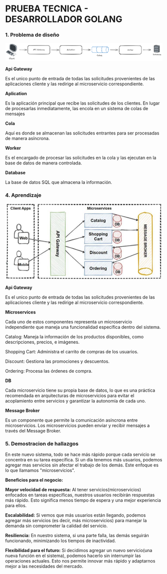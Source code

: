 # PRUEBA TECNICA - DESARROLLADOR GOLANG

### 1. Problema de diseño

![Diagrama de solucion](./assets/architecture.png)

**Api Gateway** 

Es el unico punto de entrada de todas las solicitudes provenientes de las aplicaciones cliente y las redirige al microservicio correspondiente.

**Aplication**

Es la aplicación principal que recibe las solicitudes de los clientes. En lugar de procesarlas inmediatamente, las encola en un sistema de colas de mensajes

**Cola**

Aquí es donde se almacenan las solicitudes entrantes para ser procesadas de manera asíncrona.

**Worker**

Es el encargado de procesar las solicitudes en la cola y  las ejecutan en la base de datos de manera controlada.

**Database**

La base de datos SQL que almacena la información.

### 4.  Aprendizaje
![Diagrama Aprendizaje](./assets/reto-4.png)

**Api Gateway**

Es el unico punto de entrada de todas las solicitudes provenientes de las aplicaciones cliente y las redirige al microservicio correspondiente.

**Microservices**

Cada uno de estos componentes representa un microservicio independiente que maneja una funcionalidad específica dentro del sistema.

Catalog: Maneja la información de los productos disponibles, como descripciones, precios, e imágenes.

Shopping Cart: Administra el carrito de compras de los usuarios.

Discount: Gestiona las promociones y descuentos.

Ordering: Procesa las órdenes de compra.

**DB**

Cada microservicio tiene su propia base de datos, lo que es una práctica recomendada en arquitecturas de microservicios para evitar el acoplamiento entre servicios y garantizar la autonomía de cada uno.

**Message Broker**

Es un componente que permite la comunicación asíncrona entre microservicios. Los microservicios pueden enviar y recibir mensajes a través del Message Broker.


### 5.  Demostracion de hallazgos

En este nuevo sistema, todo se hace más rápido porque cada servicio se concentra en su tarea específica. 
Si un día tenemos más usuarios, podemos agregar mas servicios sin afectar el trabajo de los demás.
Este enfoque es lo que llamamos "microservicios".

**Beneficios para el negocio:**

**Mayor velocidad de respuesta:** Al tener servicios(microservicios) enfocados en tareas específicas, nuestros usuarios recibirán respuestas más rápido. 
Esto significa menos tiempo de espera y una mejor experiencia para ellos.

**Escalabilidad:** Si vemos que más usuarios están llegando, podemos agregar más servicios (es decir, más microservicios) para manejar la demanda sin comprometer la calidad del servicio.

**Resiliencia:** En nuestro sistema, si una parte falla, las demás seguirán funcionando, minimizando los tiempos de inactividad.

**Flexibilidad para el futuro:** Si decidimos agregar un nuevo servicio(una nueva función en el sistema), podemos hacerlo sin interrumpir las operaciones actuales.
Esto nos permite innovar más rápido y adaptarnos mejor a las necesidades del mercado.